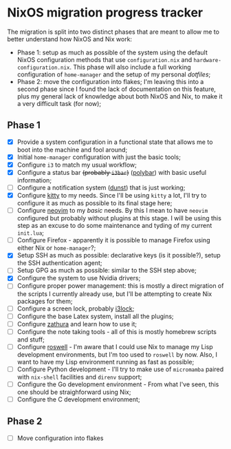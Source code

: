 # NixOS migration progress tracker

The migration is split into two distinct phases that are meant to allow me to
better understand how NixOS and Nix work:

- Phase 1: setup as much as possible of the system using the default NixOS
  configuration methods that use `configuration.nix` and `hardware-configuration.nix`.
  This phase will also include a full working configuration of `home-manager` and the
  setup of my personal _dotfiles_;
- Phase 2: move the configuration into flakes; I'm leaving this into a second phase
  since I found the lack of documentation on this feature, plus my general lack of
  knowledge about both NixOS and Nix, to make it a very difficult task (for now);

## Phase 1

- [x] Provide a system configuration in a functional state that allows me to boot
      into the machine and fool around;
- [x] Initial `home-manager` configuration with just the basic tools;
- [x] Configure `i3` to match my usual workflow;
- [x] Configure a status bar ~~(probably `i3bar`)~~ ([polybar](https://polybar.github.io/)) with basic useful information;
- [ ] Configure a notification system ([dunst](https://github.com/dunst-project/dunst)) that is
      just working;
- [x] Configure [kitty](https://github.com/kovidgoyal/kitty) to my needs. Since I'll be using
      `kitty` a lot, I'll try to configure it as much as possible to its final stage here;
- [ ] Configure [neovim](https://github.com/neovim/neovim) to my *basic* needs. By this I mean
      to have `neovim` configured but probably without plugins at this stage. I will be using
      this step as an excuse to do some maintenance and tyding of my current `init.lua`;
- [ ] Configure Firefox - apparently it is possible to manage Firefox using either Nix or
      `home-manager`?;
- [x] Setup SSH as much as possible: declarative keys (is it possible?), setup the SSH
      authentication agent;
- [ ] Setup GPG as much as possible: similar to the SSH step above;
- [x] Configure the system to use Nvidia drivers;
- [ ] Configure proper power management: this is mostly a direct migration of the scripts I
      currently already use, but I'll be attempting to create Nix packages for them;
- [ ] Configure a screen lock, probably [i3lock](https://github.com/i3/i3lock);
- [ ] Configure the base Latex system, install all the plugins;
- [ ] Configure [zathura](https://github.com/pwmt/zathura) and learn how to use it;
- [ ] Configure the note taking tools - all of this is mostly homebrew scripts and stuff;
- [ ] Configure [roswell](https://github.com/roswell/roswell) - I'm aware that I could use
      Nix to manage my Lisp development environments, but I'm too used to `roswell` by now. Also,
      I want to have my Lisp environment running as fast as possible;
- [ ] Configure Python development - I'll try to make use of `micromamba` paired with `nix-shell`
      facilities and `direnv` support;
- [ ] Configure the Go development environment - From what I've seen, this one should be
      straighforward using Nix;
- [ ] Configure the C development environment;

## Phase 2

- [ ] Move configuration into flakes
